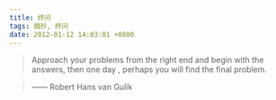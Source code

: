 ```yaml
---
title: 终问
tags: 摘抄, 终问
date: 2012-01-12 14:03:01 +0800
---
```



> Approach your problems from the right end and begin with the answers, then one day , perhaps you will find the final problem.

> —— Robert Hans van Gulik

